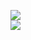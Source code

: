 [![](https://img.shields.io/badge/Made%20With-Github%20Spray-lightgrey.svg?style=for-the-badge&logo=github)](https://github.com/Annihil/github-spray#2379)  
[![](https://i.imgur.com/2DrTn0Z.gif)](https://github.com/Annihil/github-spray)